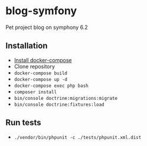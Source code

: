 # blog-symfony
Pet project blog on symphony 6.2

## Installation
* [Install docker-compose](https://docs.docker.com/compose/install/)
* Clone repository
* `docker-compose build`
* `docker-compose up -d`
* `docker-compose exec php bash`
* `composer install`
* `bin/console doctrine:migrations:migrate`
* `bin/console doctrine:fixtures:load`

## Run tests
* `./vendor/bin/phpunit -c ./tests/phpunit.xml.dist`